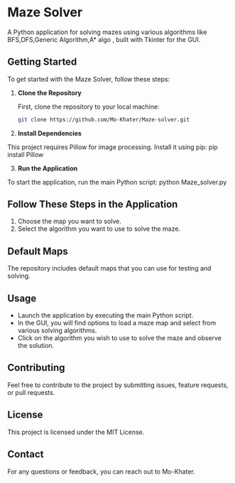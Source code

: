 # Maze Solver

A Python application for solving mazes using various algorithms like BFS,DFS,Generic Algorithm,A* algo , built with Tkinter for the GUI.

## Getting Started

To get started with the Maze Solver, follow these steps:

1. **Clone the Repository**

   First, clone the repository to your local machine:

   ```bash
   git clone https://github.com/Mo-Khater/Maze-solver.git
2. **Install Dependencies**

  This project requires Pillow for image processing. Install it using pip:
  pip install Pillow
  
3. **Run the Application**

  To start the application, run the main Python script:
    python Maze_solver.py

## Follow These Steps in the Application

1. Choose the map you want to solve.
2. Select the algorithm you want to use to solve the maze.

## Default Maps

The repository includes default maps that you can use for testing and solving.

## Usage

- Launch the application by executing the main Python script.
- In the GUI, you will find options to load a maze map and select from various solving algorithms.
- Click on the algorithm you wish to use to solve the maze and observe the solution.

## Contributing

Feel free to contribute to the project by submitting issues, feature requests, or pull requests.

## License

This project is licensed under the MIT License.

## Contact

For any questions or feedback, you can reach out to Mo-Khater.
